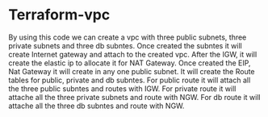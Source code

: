 # Terraform-vpc
By using this code we can create a vpc with three public subnets, three private subnets and three db subntes.
Once created the subntes it will create Internet gateway and attach to the created vpc.
After the IGW, it will create the elastic ip to allocate it for NAT Gateway.
Once created the EIP, Nat Gateway it will create in any one public subnet.
It will create the Route tables for public, private and db subntes.
For public route it will attach all the three public subntes and routes with IGW.
For private route it will attache all the three private subnets and route with NGW.
For db route it will attache all the three db subntes and route with NGW.
